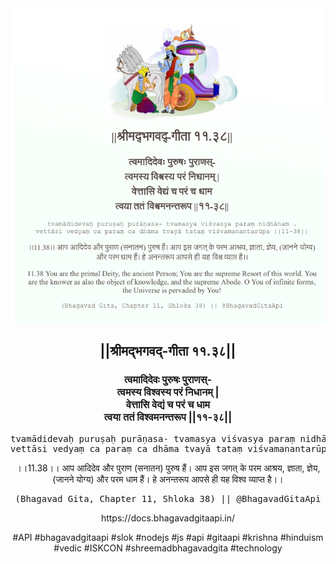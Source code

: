 <img src="../../asset/BG_11_38.png"/>
<center><h2>||श्रीमद्‍भगवद्‍-गीता ११.३८||</h2>
<h3>त्वमादिदेवः पुरुषः पुराणस्-<br/>त्वमस्य विश्वस्य परं निधानम् |<br/>वेत्तासि वेद्यं च परं च धाम<br/>त्वया ततं विश्वमनन्तरूप ||११-३८||</h3>
<pre>tvamādidevaḥ puruṣaḥ purāṇasa- tvamasya viśvasya paraṃ nidhānam .<br/>vettāsi vedyaṃ ca paraṃ ca dhāma tvayā tataṃ viśvamanantarūpa ||11-38||</pre>
<p>।।11.38।। आप आदिदेव और पुराण (सनातन) पुरुष हैं। आप इस जगत् के परम आश्रय, ज्ञाता, ज्ञेय, (जानने योग्य) और परम धाम हैं। हे अनन्तरूप आपसे ही यह विश्व व्याप्त है।।</p>
<pre>(Bhagavad Gita, Chapter 11, Shloka 38) || @BhagavadGitaApi</pre><p>https://docs.bhagavadgitaapi.in/</p><p>#API #bhagavadgitaapi #slok #nodejs #js #api #gitaapi #krishna #hinduism #vedic #ISKCON #shreemadbhagavadgita #technology</p></center>